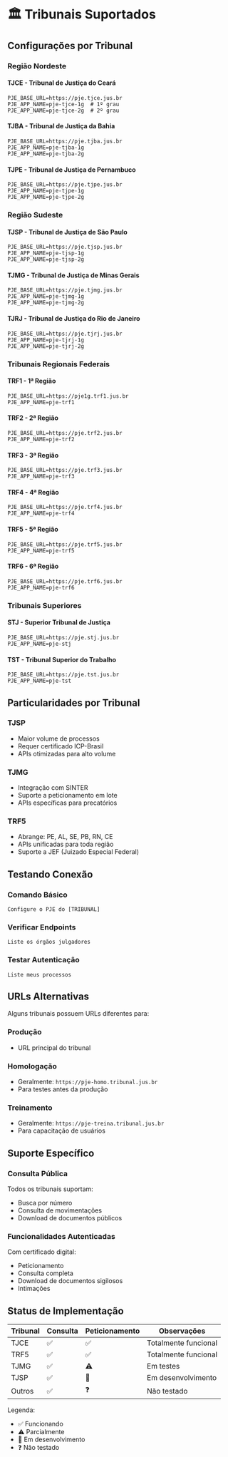 # 🏛️ Tribunais Suportados

## Configurações por Tribunal

### Região Nordeste

#### TJCE - Tribunal de Justiça do Ceará
```env
PJE_BASE_URL=https://pje.tjce.jus.br
PJE_APP_NAME=pje-tjce-1g  # 1º grau
PJE_APP_NAME=pje-tjce-2g  # 2º grau
```

#### TJBA - Tribunal de Justiça da Bahia
```env
PJE_BASE_URL=https://pje.tjba.jus.br
PJE_APP_NAME=pje-tjba-1g
PJE_APP_NAME=pje-tjba-2g
```

#### TJPE - Tribunal de Justiça de Pernambuco
```env
PJE_BASE_URL=https://pje.tjpe.jus.br
PJE_APP_NAME=pje-tjpe-1g
PJE_APP_NAME=pje-tjpe-2g
```

### Região Sudeste

#### TJSP - Tribunal de Justiça de São Paulo
```env
PJE_BASE_URL=https://pje.tjsp.jus.br
PJE_APP_NAME=pje-tjsp-1g
PJE_APP_NAME=pje-tjsp-2g
```

#### TJMG - Tribunal de Justiça de Minas Gerais
```env
PJE_BASE_URL=https://pje.tjmg.jus.br
PJE_APP_NAME=pje-tjmg-1g
PJE_APP_NAME=pje-tjmg-2g
```

#### TJRJ - Tribunal de Justiça do Rio de Janeiro
```env
PJE_BASE_URL=https://pje.tjrj.jus.br
PJE_APP_NAME=pje-tjrj-1g
PJE_APP_NAME=pje-tjrj-2g
```

### Tribunais Regionais Federais

#### TRF1 - 1ª Região
```env
PJE_BASE_URL=https://pje1g.trf1.jus.br
PJE_APP_NAME=pje-trf1
```

#### TRF2 - 2ª Região
```env
PJE_BASE_URL=https://pje.trf2.jus.br
PJE_APP_NAME=pje-trf2
```

#### TRF3 - 3ª Região
```env
PJE_BASE_URL=https://pje.trf3.jus.br
PJE_APP_NAME=pje-trf3
```

#### TRF4 - 4ª Região
```env
PJE_BASE_URL=https://pje.trf4.jus.br
PJE_APP_NAME=pje-trf4
```

#### TRF5 - 5ª Região
```env
PJE_BASE_URL=https://pje.trf5.jus.br
PJE_APP_NAME=pje-trf5
```

#### TRF6 - 6ª Região
```env
PJE_BASE_URL=https://pje.trf6.jus.br
PJE_APP_NAME=pje-trf6
```

### Tribunais Superiores

#### STJ - Superior Tribunal de Justiça
```env
PJE_BASE_URL=https://pje.stj.jus.br
PJE_APP_NAME=pje-stj
```

#### TST - Tribunal Superior do Trabalho
```env
PJE_BASE_URL=https://pje.tst.jus.br
PJE_APP_NAME=pje-tst
```

## Particularidades por Tribunal

### TJSP
- Maior volume de processos
- Requer certificado ICP-Brasil
- APIs otimizadas para alto volume

### TJMG
- Integração com SINTER
- Suporte a peticionamento em lote
- APIs específicas para precatórios

### TRF5
- Abrange: PE, AL, SE, PB, RN, CE
- APIs unificadas para toda região
- Suporte a JEF (Juizado Especial Federal)

## Testando Conexão

### Comando Básico
```
Configure o PJE do [TRIBUNAL]
```

### Verificar Endpoints
```
Liste os órgãos julgadores
```

### Testar Autenticação
```
Liste meus processos
```

## URLs Alternativas

Alguns tribunais possuem URLs diferentes para:

### Produção
- URL principal do tribunal

### Homologação
- Geralmente: `https://pje-homo.tribunal.jus.br`
- Para testes antes da produção

### Treinamento
- Geralmente: `https://pje-treina.tribunal.jus.br`
- Para capacitação de usuários

## Suporte Específico

### Consulta Pública
Todos os tribunais suportam:
- Busca por número
- Consulta de movimentações
- Download de documentos públicos

### Funcionalidades Autenticadas
Com certificado digital:
- Peticionamento
- Consulta completa
- Download de documentos sigilosos
- Intimações

## Status de Implementação

| Tribunal | Consulta | Peticionamento | Observações |
|----------|----------|----------------|-------------|
| TJCE | ✅ | ✅ | Totalmente funcional |
| TRF5 | ✅ | ✅ | Totalmente funcional |
| TJMG | ✅ | ⚠️ | Em testes |
| TJSP | ✅ | 🔄 | Em desenvolvimento |
| Outros | ✅ | ❓ | Não testado |

Legenda:
- ✅ Funcionando
- ⚠️ Parcialmente
- 🔄 Em desenvolvimento
- ❓ Não testado 